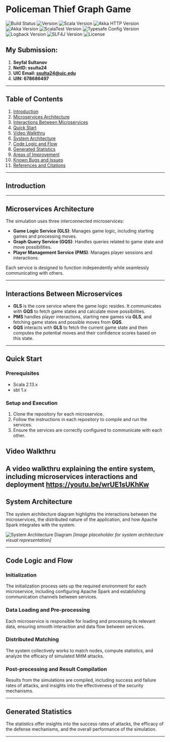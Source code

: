 # Policeman Thief Graph Game

![Build Status](https://img.shields.io/badge/build-passing-brightgreen)
![Version](https://img.shields.io/badge/version-1.1.0-blue)
![Scala Version](https://img.shields.io/badge/Scala-2.13.10-red)
![Akka HTTP Version](https://img.shields.io/badge/Akka-10.5.0-blueviolet)
![Akka Version](https://img.shields.io/badge/Akka-2.8.0-blueviolet)
![ScalaTest Version](https://img.shields.io/badge/ScalaTest-3.2.x-orange)
![Typesafe Config Version](https://img.shields.io/badge/Typesafe_Config-1.4.1-brightgreen)
![Logback Version](https://img.shields.io/badge/Logback-1.2.3-yellow)
![SLF4J Version](https://img.shields.io/badge/SLF4J-1.7.30-lightgrey)
![License](https://img.shields.io/badge/license-Apache_2.0-green)

## My Submission: 
1. **Seyfal Sultanov**
2. **NetID: ssulta24**
3. **UIC Email: ssulta24@uic.edu**
4. **UIN: 678686497**

---

## Table of Contents
1. [Introduction](#introduction)
2. [Microservices Architecture](#microservices-architecture)
3. [Interactions Between Microservices](#interactions-between-microservices)
4. [Quick Start](#quick-start)
5. [Video Walkthru](#video-walkthru)
6. [System Architecture](#system-architecture)
7. [Code Logic and Flow](#code-logic-and-flow)
8. [Generated Statistics](#generated-statistics)
9. [Areas of Improvement](#areas-of-improvement)
10. [Known Bugs and Issues](#known-bugs-and-issues)
11. [References and Citations](#references-and-citations)

---

## Introduction

---

## Microservices Architecture

The simulation uses three interconnected microservices:
- **Game Logic Service (GLS)**: Manages game logic, including starting games and processing moves.
- **Graph Query Service (GQS)**: Handles queries related to game state and move possibilities.
- **Player Management Service (PMS)**: Manages player sessions and interactions.

Each service is designed to function independently while seamlessly communicating with others.

---

## Interactions Between Microservices

- **GLS** is the core service where the game logic resides. It communicates with **GQS** to fetch game states and calculate move possibilities.
- **PMS** handles player interactions, starting new games via **GLS**, and fetching game states and possible moves from **GQS**.
- **GQS** interacts with **GLS** to fetch the current game state and then computes the potential moves and their confidence scores based on this state.

---

## Quick Start

### Prerequisites
- Scala 2.13.x
- sbt 1.x

### Setup and Execution
1. Clone the repository for each microservice.
2. Follow the instructions in each repository to compile and run the services.
3. Ensure the services are correctly configured to communicate with each other.

## Video Walkthru

A video walkthru explaining the entire system, including microservices interactions and deployment https://youtu.be/wrUE1sUKhKw
---

## System Architecture

The system architecture diagram highlights the interactions between the microservices, the distributed nature of the application, and how Apache Spark integrates with the system.

![System Architecture Diagram](#) _[Image placeholder for system architecture visual representation]_

---

## Code Logic and Flow

### Initialization
The initialization process sets up the required environment for each microservice, including configuring Apache Spark and establishing communication channels between services.

### Data Loading and Pre-processing
Each microservice is responsible for loading and processing its relevant data, ensuring smooth interaction and data flow between services.

### Distributed Matching
The system collectively works to match nodes, compute statistics, and analyze the efficacy of simulated MitM attacks.

### Post-processing and Result Compilation
Results from the simulations are compiled, including success and failure rates of attacks, and insights into the effectiveness of the security mechanisms.

---

## Generated Statistics

The statistics offer insights into the success rates of attacks, the efficacy of the defense mechanisms, and the overall performance of the simulation.

---

##
